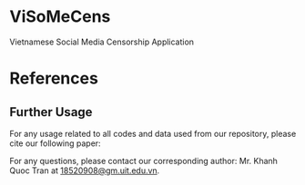 # ViSoMeCens
Vietnamese Social Media Censorship Application

# References

## Further Usage
For any usage related to all codes and data used from our repository, please cite our following paper:

For any questions, please contact our corresponding author: Mr. Khanh Quoc Tran at 18520908@gm.uit.edu.vn.
